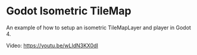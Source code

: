 # Godot Isometric TileMap
An example of how to setup an isometric TileMapLayer and player in Godot 4.

Video: https://youtu.be/wLldN3KX0dI
